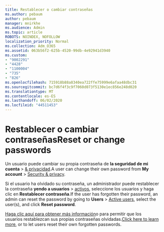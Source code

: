 ```yaml
---
title: Restablecer o cambiar contraseñas
ms.author: pebaum
author: pebaum
manager: mnirkhe
ms.audience: Admin
ms.topic: article
ROBOTS: NOINDEX, NOFOLLOW
localization_priority: Normal
ms.collection: Adm_O365
ms.assetid: 063b56f2-625b-4520-99db-4e92941d3940
ms.custom:
- "9002291"
- "4428"
- "1100004"
- "735"
- "826"
ms.openlocfilehash: 715918b88a8340ea722ffe75999e6afaa48dbc31
ms.sourcegitcommit: bc7d6f4f3c9f7060d073f5130e1ec856e248d020
ms.translationtype: MT
ms.contentlocale: es-ES
ms.lasthandoff: 06/02/2020
ms.locfileid: "44511453"
---
```

# <a name="reset-or-change-passwords"></a><span data-ttu-id="89bbd-102">Restablecer o cambiar contraseñas</span><span class="sxs-lookup"><span data-stu-id="89bbd-102">Reset or change passwords</span></span>

<span data-ttu-id="89bbd-103">Un usuario puede cambiar su propia contraseña de **la seguridad de mi cuenta**  >  [& privacidad](https://portal.office.com/account/#security).</span><span class="sxs-lookup"><span data-stu-id="89bbd-103">A user can change their own password from **My account** > [Security & privacy](https://portal.office.com/account/#security).</span></span>
  
<span data-ttu-id="89bbd-104">Si el usuario ha olvidado su contraseña, un administrador puede restablecer la contraseña **yendo a usuarios**  >  [activos](https://portal.office.com/adminportal/home#/users), seleccione los usuarios y haga clic en **Restablecer contraseña**.</span><span class="sxs-lookup"><span data-stu-id="89bbd-104">If the user has forgotten their password, an admin can reset the password by going to **Users** > [Active users](https://portal.office.com/adminportal/home#/users), select the user(s), and click **Reset password**.</span></span>
  
<span data-ttu-id="89bbd-105">[Haga clic aquí para obtener más información](https://docs.microsoft.com/microsoft-365/admin/add-users/reset-passwords)o para permitir que los usuarios restablezcan sus propias contraseñas olvidadas.</span><span class="sxs-lookup"><span data-stu-id="89bbd-105">[Click here to learn more](https://docs.microsoft.com/microsoft-365/admin/add-users/reset-passwords), or to let users reset their own forgotten passwords.</span></span>
